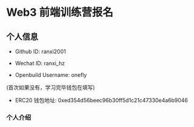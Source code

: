 # Web3 前端训练营报名

## 个人信息

* Github ID: ranxi2001

* Wechat ID: ranxi_hz

* Openbuild Username: onefly

(首次如果没有，学习完毕钱包在填写)

* ERC20 钱包地址: 0xed354d56beec96b30ff5d1c21c47330e4a6b9046

### 个人介绍


